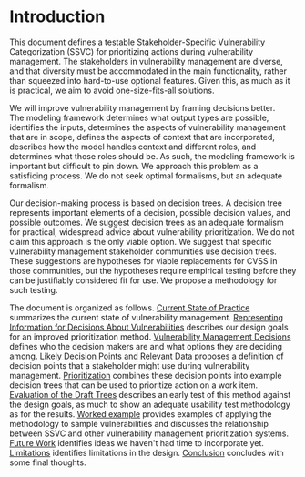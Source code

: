 

# Introduction

This document defines a testable Stakeholder-Specific Vulnerability Categorization (SSVC) for prioritizing actions during vulnerability management.
The stakeholders in vulnerability management are diverse, and that diversity must be accommodated in the main functionality, rather than squeezed into hard-to-use optional features.
Given this, as much as it is practical, we aim to avoid one-size-fits-all solutions.

We will improve vulnerability management by framing decisions better.  
The modeling framework determines what output types are possible, identifies the inputs, determines the aspects of vulnerability management that are in scope, defines the aspects of context that are incorporated, describes how the model handles context and different roles, and determines what those roles should be.
As such, the modeling framework is important but difficult to pin down.
We approach this problem as a satisficing process.
We do not seek optimal formalisms, but an adequate formalism.

Our decision-making process is based on decision trees.
A decision tree represents important elements of a decision, possible decision values, and possible outcomes.
We suggest decision trees as an adequate formalism for practical, widespread advice about vulnerability prioritization.
We do not claim this approach is the only viable option.
We suggest that specific vulnerability management stakeholder communities use decision trees.
These suggestions are hypotheses for viable replacements for CVSS in those communities, but the hypotheses require empirical testing before they can be justifiably considered fit for use.
We propose a methodology for such testing.

The document is organized as follows.
[Current State of Practice](#current-state-of-practice) summarizes the current state of vulnerability management.
[Representing Information for Decisions About Vulnerabilities](#representing-information-for-decisions-about-vulnerabilities) describes our design goals for an improved prioritization method.
[Vulnerability Management Decisions](#vulnerability-management-decisions) defines who the decision makers are and what options they are deciding among.
[Likely Decision Points and Relevant Data](#likely-decision-points-and-relevant-data) proposes a definition of decision points that a stakeholder might use during vulnerability management.
[Prioritization](#prioritization) combines these decision points into example decision trees that can be used to prioritize action on a work item.
[Evaluation of the Draft Trees](#evaluation-of-the-draft-trees) describes an early test of this method against the design goals, as much to show an adequate usability test methodology as for the results.
[Worked example](#worked-example) provides examples of applying the methodology to sample vulnerabilities and discusses the relationship between SSVC and other vulnerability management prioritization systems.
[Future Work](#future-work) identifies ideas we haven't had time to incorporate yet.
[Limitations](#limitations) identifies limitations in the design.
[Conclusion](#conclusion) concludes with some final thoughts.

